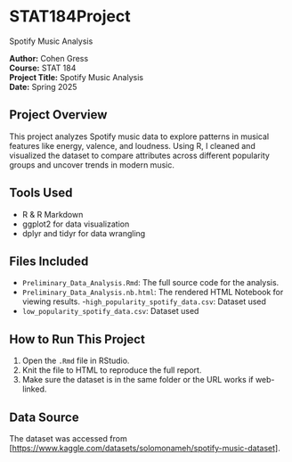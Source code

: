 # STAT184Project
Spotify Music Analysis

**Author:** Cohen Gress  
**Course:** STAT 184  
**Project Title:** Spotify Music Analysis  
**Date:** Spring 2025

## Project Overview
This project analyzes Spotify music data to explore patterns in musical features like energy, valence, and loudness. Using R, I cleaned and visualized the dataset to compare attributes across different popularity groups and uncover trends in modern music.

## Tools Used
- R & R Markdown
- ggplot2 for data visualization
- dplyr and tidyr for data wrangling

## Files Included
- `Preliminary_Data_Analysis.Rmd`: The full source code for the analysis.
- `Preliminary_Data_Analysis.nb.html`: The rendered HTML Notebook for viewing results.
-`high_popularity_spotify_data.csv`: Dataset used 
- `low_popularity_spotify_data.csv`: Dataset used

## How to Run This Project
1. Open the `.Rmd` file in RStudio.
2. Knit the file to HTML to reproduce the full report.
3. Make sure the dataset is in the same folder or the URL works if web-linked.

## Data Source
The dataset was accessed from [https://www.kaggle.com/datasets/solomonameh/spotify-music-dataset].

